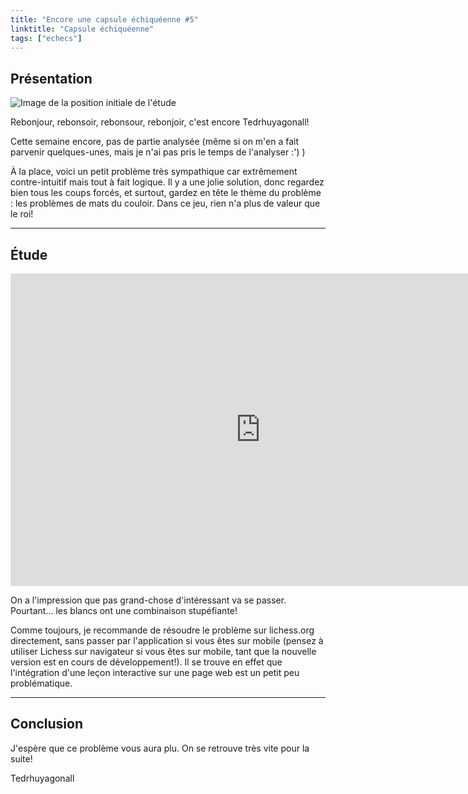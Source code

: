 ```yaml
---
title: "Encore une capsule échiquéenne #5"
linktitle: "Capsule échiquéenne"
tags: ["echecs"]
---
```


## Présentation

![Image de la position initiale de l'étude](https://lichess1.org/export/fen.gif?fen=6k1%2Fp1q2ppp%2F4p3%2F2p5%2F2P2P2%2F4Q3%2Fr4PPP%2F3R2K1+w+-+-+0+23&color=white&lastMove=b2a2&variant=standard&theme=brown&piece=cburnett)

Rebonjour, rebonsoir, rebonsour, rebonjoir, c'est encore Tedrhuyagonall!

Cette semaine encore, pas de partie analysée (même si on m'en a fait parvenir quelques-unes, mais je n'ai pas pris le temps de l'analyser :') )

À la place, voici un petit problème très sympathique car extrêmement contre-intuitif mais tout à fait logique. Il y a une jolie solution, donc regardez bien tous les coups forcés, et surtout, gardez en tête le thème du problème : les problèmes de mats du couloir. Dans ce jeu, rien n'a plus de valeur que le roi!


----

## Étude

<iframe width="800" height="500" src="https://lichess.org/study/embed/1SqN72Mt/6KWTcPq2" frameborder=0></iframe>

On a l'impression que pas grand-chose d'intéressant va se passer. Pourtant... les blancs ont une combinaison stupéfiante!

Comme toujours, je recommande de résoudre le problème sur lichess.org directement, sans passer par l'application si vous êtes sur mobile (pensez à utiliser Lichess sur navigateur si vous êtes sur mobile, tant que la nouvelle version est en cours de développement!). Il se trouve en effet que l'intégration d'une leçon interactive sur une page web est un petit peu problématique.

----


## Conclusion

J'espère que ce problème vous aura plu. On se retrouve très vite pour la suite!

Tedrhuyagonall